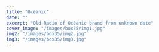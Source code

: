 ```yaml
---
title: "Océanic"
date: ""
excerpt: "Old Radio of Océanic brand from unknown date"
cover_image: "/images/box35/img1.jpg"
img2: "/images/box35/img2.jpg"
img3: "/images/box35/img3.jpg"
---
```

